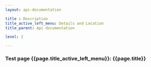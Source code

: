 ```yaml
---
layout: api-documentation

title : Description
title_active_left_menu: Details and Location
title_parent: Api documentation

level: 2

---
```



### Test page {{page.title_active_left_menu}}: {{page.title}}
